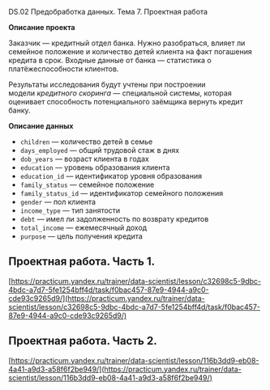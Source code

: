  DS.02 Предобработка данных. Тема 7. Проектная работа 

**Описание проекта**

Заказчик — кредитный отдел банка. Нужно разобраться, влияет ли семейное положение и количество детей клиента на факт погашения кредита в срок. Входные данные от банка — статистика о платёжеспособности клиентов.

Результаты исследования будут учтены при построении модели _кредитного скоринга_ — специальной системы, которая оценивает способность потенциального заёмщика вернуть кредит банку.

**Описание данных**

* `children` _—_ количество детей в семье
* `days_employed` — общий трудовой стаж в днях
* `dob_years` — возраст клиента в годах
* `education` — уровень образования клиента
* `education_id` — идентификатор уровня образования
* `family_status` — семейное положение
* `family_status_id` — идентификатор семейного положения
* `gender` — пол клиента
* `income_type` — тип занятости
* `debt` — имел ли задолженность по возврату кредитов
* `total_income` — ежемесячный доход
* `purpose` — цель получения кредита

  

Проектная работа. Часть 1.
--------------------------

[https://practicum.yandex.ru/trainer/data-scientist/lesson/c32698c5-9dbc-4bdc-a7d7-5fe1254bff4d/task/f0bac457-87e9-4944-a9c0-cde93c9265d9/](https://practicum.yandex.ru/trainer/data-scientist/lesson/c32698c5-9dbc-4bdc-a7d7-5fe1254bff4d/task/f0bac457-87e9-4944-a9c0-cde93c9265d9/)

  

Проектная работа. Часть 2.
--------------------------

[https://practicum.yandex.ru/trainer/data-scientist/lesson/116b3dd9-eb08-4a41-a9d3-a58f6f2be949/](https://practicum.yandex.ru/trainer/data-scientist/lesson/116b3dd9-eb08-4a41-a9d3-a58f6f2be949/)